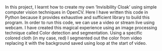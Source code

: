 In this project, I learnt how to create my own ‘Invisibility Cloak’ using simple computer vision techniques in OpenCV. 
Here I have written this code in Python because it provides exhaustive and sufficient library to build this program.
In order to run this code, we can use a video or stream live using webcam.
I have created this magical experience using an image processing technique called Color detection and segmentation. 
Using a specific colored cloth (in my case, red) I segmented out the color from video replacing it with the background saved using loop at the start of video.
